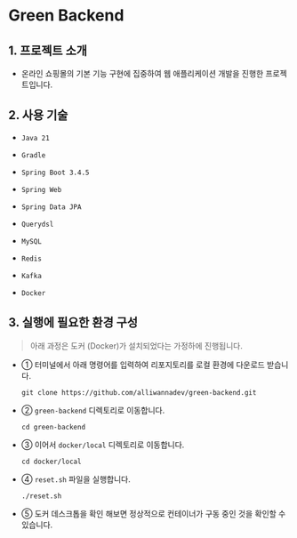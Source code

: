 # Green Backend

## 1. 프로젝트 소개

* 온라인 쇼핑몰의 기본 기능 구현에 집중하여 웹 애플리케이션 개발을 진행한 프로젝트입니다.

## 2. 사용 기술

* `Java 21`

* `Gradle`

* `Spring Boot 3.4.5`

* `Spring Web`

* `Spring Data JPA`

* `Querydsl`

* `MySQL`

* `Redis`

* `Kafka`

* `Docker`

## 3. 실행에 필요한 환경 구성
> 아래 과정은 도커 (Docker)가 설치되었다는 가정하에 진행됩니다.

* ① 터미널에서 아래 명령어를 입력하여 리포지토리를 로컬 환경에 다운로드 받습니다.

    ```
    git clone https://github.com/alliwannadev/green-backend.git
    ```

* ② `green-backend` 디렉토리로 이동합니다.

    ```
    cd green-backend
    ```

* ③ 이어서 `docker/local` 디렉토리로 이동합니다.

    ```
    cd docker/local
    ```

* ④ `reset.sh` 파일을 실행합니다.

    ```
    ./reset.sh
    ```

* ⑤ 도커 데스크톱을 확인 해보면 정상적으로 컨테이너가 구동 중인 것을 확인할 수 있습니다.
